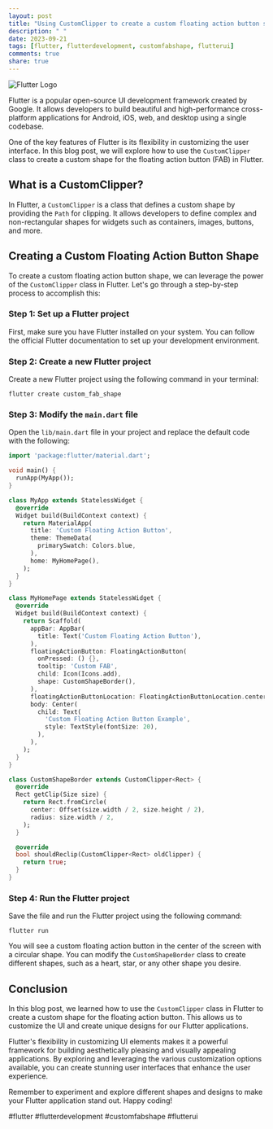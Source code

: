 ```yaml
---
layout: post
title: "Using CustomClipper to create a custom floating action button shape in Flutter"
description: " "
date: 2023-09-21
tags: [flutter, flutterdevelopment, customfabshape, flutterui]
comments: true
share: true
---
```


![Flutter Logo](https://flutter.dev/images/flutter-logo-sharing.png) 

Flutter is a popular open-source UI development framework created by Google. It allows developers to build beautiful and high-performance cross-platform applications for Android, iOS, web, and desktop using a single codebase.

One of the key features of Flutter is its flexibility in customizing the user interface. In this blog post, we will explore how to use the `CustomClipper` class to create a custom shape for the floating action button (FAB) in Flutter.

## What is a CustomClipper?

In Flutter, a `CustomClipper` is a class that defines a custom shape by providing the `Path` for clipping. It allows developers to define complex and non-rectangular shapes for widgets such as containers, images, buttons, and more.

## Creating a Custom Floating Action Button Shape

To create a custom floating action button shape, we can leverage the power of the `CustomClipper` class in Flutter. Let's go through a step-by-step process to accomplish this:

### Step 1: Set up a Flutter project

First, make sure you have Flutter installed on your system. You can follow the official Flutter documentation to set up your development environment.

### Step 2: Create a new Flutter project

Create a new Flutter project using the following command in your terminal:

```
flutter create custom_fab_shape
```

### Step 3: Modify the `main.dart` file

Open the `lib/main.dart` file in your project and replace the default code with the following:

```dart
import 'package:flutter/material.dart';

void main() {
  runApp(MyApp());
}

class MyApp extends StatelessWidget {
  @override
  Widget build(BuildContext context) {
    return MaterialApp(
      title: 'Custom Floating Action Button',
      theme: ThemeData(
        primarySwatch: Colors.blue,
      ),
      home: MyHomePage(),
    );
  }
}

class MyHomePage extends StatelessWidget {
  @override
  Widget build(BuildContext context) {
    return Scaffold(
      appBar: AppBar(
        title: Text('Custom Floating Action Button'),
      ),
      floatingActionButton: FloatingActionButton(
        onPressed: () {},
        tooltip: 'Custom FAB',
        child: Icon(Icons.add),
        shape: CustomShapeBorder(),
      ),
      floatingActionButtonLocation: FloatingActionButtonLocation.centerFloat,
      body: Center(
        child: Text(
          'Custom Floating Action Button Example',
          style: TextStyle(fontSize: 20),
        ),
      ),
    );
  }
}

class CustomShapeBorder extends CustomClipper<Rect> {
  @override
  Rect getClip(Size size) {
    return Rect.fromCircle(
      center: Offset(size.width / 2, size.height / 2),
      radius: size.width / 2,
    );
  }

  @override
  bool shouldReclip(CustomClipper<Rect> oldClipper) {
    return true;
  }
}
```

### Step 4: Run the Flutter project

Save the file and run the Flutter project using the following command:

```
flutter run
```

You will see a custom floating action button in the center of the screen with a circular shape. You can modify the `CustomShapeBorder` class to create different shapes, such as a heart, star, or any other shape you desire.

## Conclusion

In this blog post, we learned how to use the `CustomClipper` class in Flutter to create a custom shape for the floating action button. This allows us to customize the UI and create unique designs for our Flutter applications.

Flutter's flexibility in customizing UI elements makes it a powerful framework for building aesthetically pleasing and visually appealing applications. By exploring and leveraging the various customization options available, you can create stunning user interfaces that enhance the user experience.

Remember to experiment and explore different shapes and designs to make your Flutter application stand out. Happy coding!

#flutter #flutterdevelopment #customfabshape #flutterui